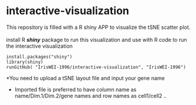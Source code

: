 # interactive-visualization
This repository is filled with a R shiny APP to visualize the tSNE scatter plot. <br><br>
install R ***shiny*** package to run this visualization and use with R code to run the interactive visualization<br>
```
install.packages("shiny")
library(shiny)
runGitHub( "IrisWEI-1996/interactive-visualization", "IrisWEI-1996")
```
*You need to upload a tSNE layout file and input your gene name
<br>
* Imported file is preferred to have column name as name/Dim.1/Dim.2/gene names and row names as cell1/cell2 ..

<br><br>
